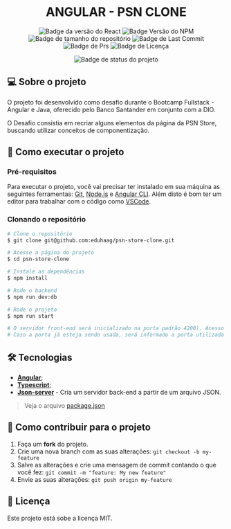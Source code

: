 <div align="center">
  
  # ANGULAR - PSN CLONE
  
</div>
<div align="center">

![Badge da versão do React](https://img.shields.io/badge/Angular-v14.1.0-blue?logo=angular&color=DD0031)
![Badge Versão do NPM](https://img.shields.io/badge/NPM-v9.8.1-dark_green)
![Badge de tamanho do repositório](https://img.shields.io/github/repo-size/eduhaag/psn-store-clone)
![Badge de Last Commit](https://img.shields.io/github/last-commit/eduhaag/psn-store-clone?color=orange)
![Badge de Prs](https://img.shields.io/badge/PRs-Welcome-yellow)
![Badge de Licença](https://img.shields.io/badge/licence-MIT-green)

![Badge de status do projeto](https://img.shields.io/badge/PROJETO%20CONCLU%C3%8DDO-darkGreen)
  
</div>

## 💻 Sobre o projeto
O projeto foi desenvolvido como desafio durante o Bootcamp Fullstack - Angular e Java, oferecido pelo Banco Santander em conjunto com a DIO.

O Desafio consistia em recriar alguns elementos da página da PSN Store, buscando utilizar conceitos de componentização.

## 🚀 Como executar o projeto
### Pré-requisitos
Para executar o projeto, você vai precisar ter instalado em sua máquina as seguintes ferramentas: [Git](https://git-scm.com), [Node.js](https://nodejs.org/en/) e [Angular CLI](https://angular.io/cli). Além disto é bom ter um editor para trabalhar com o código como [VSCode](https://code.visualstudio.com/).

### Clonando o repositório
```bash
# Clone o repositório
$ git clone git@github.com:eduhaag/psn-store-clone.git

# Acesse a página do projeto
$ cd psn-store-clone

# Instale as dependências
$ npm install

# Rode o backend
$ npm run dev:db

# Rode o projeto
$ npm run start

# O servidor front-end será inicializado na porta padrão 4200). Acesso http://localhost:4200. 
# Caso a porta já esteja sendo usada, será informado a porta utilizada na saida do terminal.
```

## 🛠️ Tecnologias
- **[Angular](https://react.dev/)**;
- **[Typescript](https://www.typescriptlang.org/)**;
- **[Json-server](https://github.com/typicode/json-server)** - Cria um servidor back-end a partir de um arquivo JSON.
> Veja o arquivo [package.json](/package.json)


## 💪 Como contribuir para o projeto
1. Faça um **fork** do projeto.
2. Crie uma nova branch com as suas alterações: `git checkout -b my-feature`
3. Salve as alterações e crie uma mensagem de commit contando o que você fez: `git commit -m "feature: My new feature"`
4. Envie as suas alterações: `git push origin my-feature`

## 📝 Licença
Este projeto está sobe a licença MIT.
